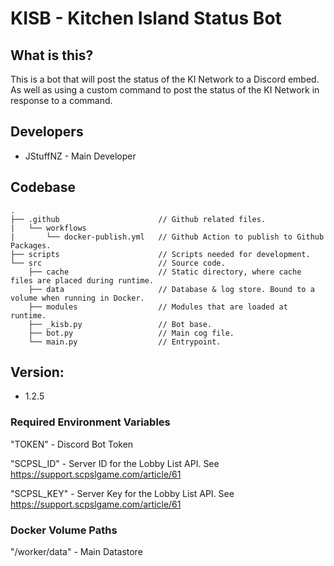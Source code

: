 # KISB - Kitchen Island Status Bot
## What is this?
This is a bot that will post the status of the KI Network to a Discord embed. As well as using a custom command to post the status of the KI Network in response to a command.

## Developers
- JStuffNZ - Main Developer


## Codebase

```
.
├── .github                      // Github related files.
|   └── workflows
|       └── docker-publish.yml   // Github Action to publish to Github Packages.
├── scripts                      // Scripts needed for development.
└── src                          // Source code.
    ├── cache                    // Static directory, where cache files are placed during runtime.
    ├── data                     // Database & log store. Bound to a volume when running in Docker.
    ├── modules                  // Modules that are loaded at runtime.
    ├── _kisb.py                 // Bot base.
    ├── bot.py                   // Main cog file.
    └── main.py                  // Entrypoint.
```

## Version: 
- 1.2.5

### Required Environment Variables
"TOKEN" - Discord Bot Token

"SCPSL_ID" - Server ID for the Lobby List API. See https://support.scpslgame.com/article/61

"SCPSL_KEY" - Server Key for the Lobby List API. See https://support.scpslgame.com/article/61

### Docker Volume Paths
"/worker/data" - Main Datastore
